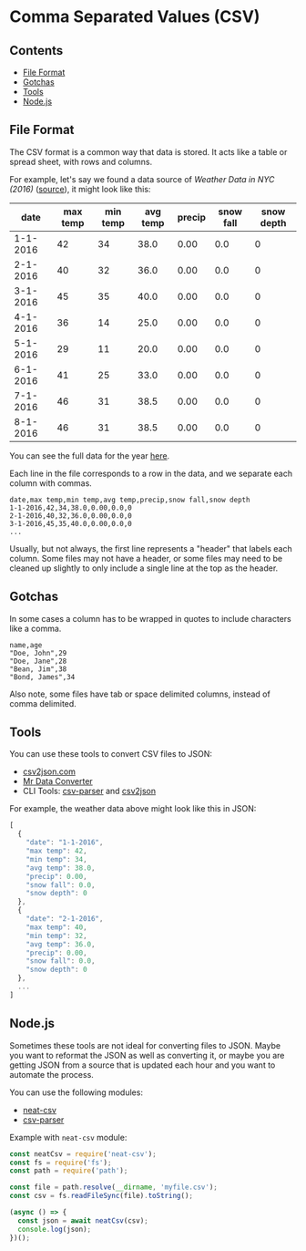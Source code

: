 # Comma Separated Values (CSV)

## Contents

- [File Format](#file-format)
- [Gotchas](#gotchas)
- [Tools](#tools)
- [Node.js](#nodejs)

## File Format

The CSV format is a common way that data is stored. It acts like a table or spread sheet, with rows and columns.

For example, let's say we found a data source of *Weather Data in NYC (2016)* ([source](https://www.kaggle.com/mathijs/weather-data-in-new-york-city-2016)), it might look like this:

| date     | max temp | min temp | avg temp | precip | snow fall | snow depth | 
|----------|----------|----------|----------|--------|-----------|------------| 
| 1-1-2016 | 42       | 34       | 38.0     | 0.00   | 0.0       | 0          | 
| 2-1-2016 | 40       | 32       | 36.0     | 0.00   | 0.0       | 0          | 
| 3-1-2016 | 45       | 35       | 40.0     | 0.00   | 0.0       | 0          | 
| 4-1-2016 | 36       | 14       | 25.0     | 0.00   | 0.0       | 0          | 
| 5-1-2016 | 29       | 11       | 20.0     | 0.00   | 0.0       | 0          | 
| 6-1-2016 | 41       | 25       | 33.0     | 0.00   | 0.0       | 0          | 
| 7-1-2016 | 46       | 31       | 38.5     | 0.00   | 0.0       | 0          | 
| 8-1-2016 | 46       | 31       | 38.5     | 0.00   | 0.0       | 0          | 

You can see the full data for the year [here](../notes/Week2/src/weather-nyc/weather_data_nyc_centralpark_2016.csv).

Each line in the file corresponds to a row in the data, and we separate each column with commas.

```csv
date,max temp,min temp,avg temp,precip,snow fall,snow depth
1-1-2016,42,34,38.0,0.00,0.0,0
2-1-2016,40,32,36.0,0.00,0.0,0
3-1-2016,45,35,40.0,0.00,0.0,0
...
```

Usually, but not always, the first line represents a "header" that labels each column. Some files may not have a header, or some files may need to be cleaned up slightly to only include a single line at the top as the header.

## Gotchas

In some cases a column has to be wrapped in quotes to include characters like a comma.

```csv
name,age
"Doe, John",29
"Doe, Jane",28
"Bean, Jim",38
"Bond, James",34
```

Also note, some files have tab or space delimited columns, instead of comma delimited.

## Tools

You can use these tools to convert CSV files to JSON:

- [csv2json.com](https://www.csvjson.com)
- [Mr Data Converter](https://shancarter.github.io/mr-data-converter/)
- CLI Tools: [csv-parser](https://www.npmjs.com/package/csv-parser#cli) and [csv2json](https://www.npmjs.com/package/csv2json)

For example, the weather data above might look like this in JSON:

```js
[
  {
    "date": "1-1-2016",
    "max temp": 42,
    "min temp": 34,
    "avg temp": 38.0,
    "precip": 0.00,
    "snow fall": 0.0,
    "snow depth": 0
  },
  {
    "date": "2-1-2016",
    "max temp": 40,
    "min temp": 32,
    "avg temp": 36.0,
    "precip": 0.00,
    "snow fall": 0.0,
    "snow depth": 0
  },
  ...
]
```

## Node.js

Sometimes these tools are not ideal for converting files to JSON. Maybe you want to reformat the JSON as well as converting it, or maybe you are getting JSON from a source that is updated each hour and you want to automate the process.

You can use the following modules:

- [neat-csv](https://www.npmjs.com/package/neat-csv)
- [csv-parser](https://www.npmjs.com/package/csv-parser)

Example with `neat-csv` module:

```js
const neatCsv = require('neat-csv');
const fs = require('fs');
const path = require('path');

const file = path.resolve(__dirname, 'myfile.csv');
const csv = fs.readFileSync(file).toString();

(async () => {
  const json = await neatCsv(csv);
  console.log(json);
})();
```
